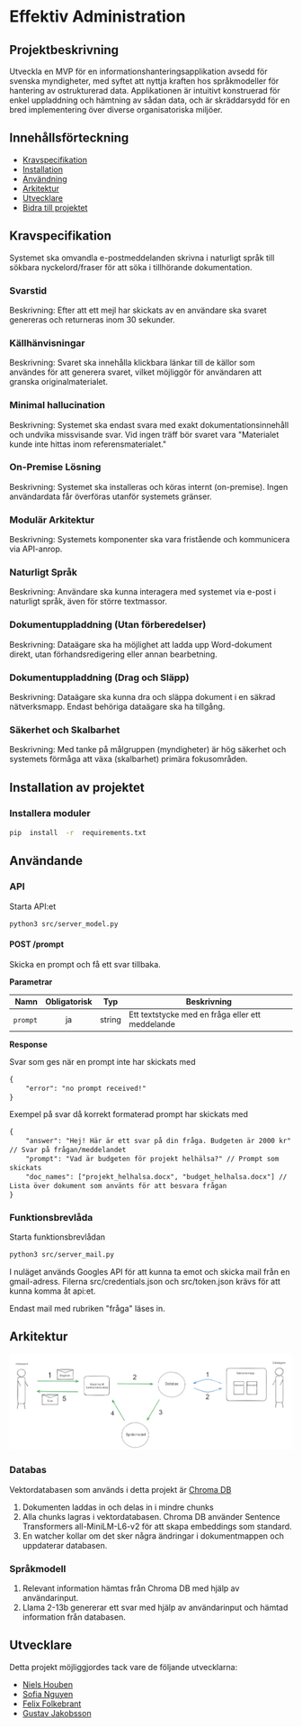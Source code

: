 #  Effektiv Administration

##  Projektbeskrivning
Utveckla en MVP för en informationshanteringsapplikation avsedd för svenska myndigheter, med syftet att nyttja kraften hos språkmodeller för hantering av ostrukturerad data. Applikationen är intuitivt konstruerad för enkel uppladdning och hämtning av sådan data, och är skräddarsydd för en bred implementering över diverse organisatoriska miljöer.

##  Innehållsförteckning
-  [Kravspecifikation](#kravspecifikation)
-  [Installation](#install_and_run)
-  [Användning](#use_project)
-  [Arkitektur](#arkitektur)
-  [Utvecklare](#acknowledgements)
-  [Bidra till projektet](#contribute)

 ##  Kravspecifikation <a  name="kravspecifikation"></a>
Systemet ska omvandla e-postmeddelanden skrivna i naturligt språk till sökbara nyckelord/fraser för att söka i tillhörande dokumentation.

###  Svarstid
Beskrivning: Efter att ett mejl har skickats av en användare ska svaret genereras och returneras inom 30 sekunder.

###  Källhänvisningar
Beskrivning: Svaret ska innehålla klickbara länkar till de källor som användes för att generera svaret, vilket möjliggör för användaren att granska originalmaterialet.

###  Minimal hallucination
Beskrivning: Systemet ska endast svara med exakt dokumentationsinnehåll och undvika missvisande svar. Vid ingen träff bör svaret vara "Materialet kunde inte hittas inom referensmaterialet."

###  On-Premise Lösning
Beskrivning: Systemet ska installeras och köras internt (on-premise). Ingen användardata får överföras utanför systemets gränser.

###  Modulär Arkitektur
Beskrivning: Systemets komponenter ska vara fristående och kommunicera via API-anrop.

###  Naturligt Språk
Beskrivning: Användare ska kunna interagera med systemet via e-post i naturligt språk, även för större textmassor.

###  Dokumentuppladdning (Utan förberedelser)
Beskrivning: Dataägare ska ha möjlighet att ladda upp Word-dokument direkt, utan förhandsredigering eller annan bearbetning.

###  Dokumentuppladdning (Drag och Släpp)
Beskrivning: Dataägare ska kunna dra och släppa dokument i en säkrad nätverksmapp. Endast behöriga dataägare ska ha tillgång.

###  Säkerhet och Skalbarhet
Beskrivning: Med tanke på målgruppen (myndigheter) är hög säkerhet och systemets förmåga att växa (skalbarhet) primära fokusområden.

##  Installation av projektet <a  name="install_and_run"></a>

###  Installera moduler
```bash
pip  install  -r  requirements.txt
```

##  Användande <a  name="use_project"></a>

### API

Starta API:et

```bash
python3 src/server_model.py
```

#### POST /prompt
Skicka en prompt och få ett svar tillbaka.

**Parametrar**

|          Namn | Obligatorisk |  Typ   | Beskrivning                                                                                                                                                           |
| -------------:|:--------:|:-------:| --------------------------------------------------------------------------------------------------------------------------------------------------------------------- |
|     `prompt` | ja | string  | Ett textstycke med en fråga eller ett meddelande                                                                      |

**Response**

Svar som ges när en prompt inte har skickats med

```
{
    "error": "no prompt received!"
}
```



Exempel på svar då korrekt formaterad prompt har skickats med

```
{
    "answer": "Hej! Här är ett svar på din fråga. Budgeten är 2000 kr" // Svar på frågan/meddelandet
    "prompt": "Vad är budgeten för projekt helhälsa?" // Prompt som skickats
    "doc_names": ["projekt_helhalsa.docx", "budget_helhalsa.docx"] // Lista över dokument som använts för att besvara frågan
}
```

### Funktionsbrevlåda

Starta funktionsbrevlådan

```bash
python3 src/server_mail.py
```

I nuläget används Googles API för att kunna ta emot och skicka mail från en gmail-adress. Filerna src/credentials.json och src/token.json krävs för att kunna komma åt api:et. 

Endast mail med rubriken "fråga" läses in.



##  Arkitektur<a  name="arkitektur"></a>
<img src="files/images/prel_arch.png">

###  Databas
Vektordatabasen som används i detta projekt är [Chroma DB](https://www.trychroma.com/)
1. Dokumenten laddas in och delas in i mindre chunks
2. Alla chunks lagras i vektordatabasen. Chroma DB använder Sentence Transformers all-MiniLM-L6-v2 för att skapa embeddings som standard.
3. En watcher kollar om det sker några ändringar i dokumentmappen och uppdaterar databasen.

### Språkmodell
1. Relevant information hämtas från Chroma DB med hjälp av användarinput.
2. Llama 2-13b genererar ett svar med hjälp av användarinput och hämtad information från databasen.

##  Utvecklare <a  name="acknowledgements"></a>
Detta projekt möjliggjordes tack vare de följande utvecklarna:
-  [Niels Houben](https://github.com/NielsHouben)
-  [Sofia Nguyen](https://github.com/sofianguyenAI)
-  [Felix Folkebrant](https://github.com/FelixFolkebrantAIS)
-  [Gustav Jakobsson](https://github.com/gusjak251)